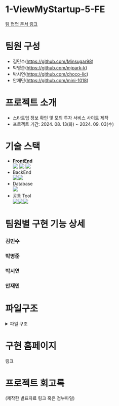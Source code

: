 # 1-ViewMyStartup-5-FE
[팀 협업 문서 링크](https://www.notion.so/01cfaff9d9714af3a4efc36e6c2e7b3c?v=6af144344def49b08b4a356710c46dbc)

# 팀원 구성

- 김민수(https://github.com/Minsugar98)
- 박명준(https://github.com/mjpark-k)
- 박시연(https://github.com/choco-lic)
- 안재민(https://github.com/mini-1018)

# 프로젝트 소개
- 스타트업 정보 확인 및 모의 투자 서비스 사이트 제작
- 프로젝트 기간: 2024. 08. 13(화) ~ 2024. 09. 03(수)

# 기술 스택
- **FrontEnd**  
![](https://img.shields.io/badge/JavaScript-F7DF1E?style=for-the-badge&logo=JavaScript&logoColor=white) ![](https://img.shields.io/badge/React-20232A?style=for-the-badge&logo=react&logoColor=61DAFB) ![](https://img.shields.io/badge/CSS-239120?&style=for-the-badge&logo=css3&logoColor=white)
- BackEnd   
![](https://img.shields.io/badge/Express.js-404D59?style=for-the-badge)![](https://img.shields.io/badge/Prisma-3982CE?style=for-the-badge&logo=Prisma&logoColor=white)
- Database   
![](https://img.shields.io/badge/PostgreSQL-316192?style=for-the-badge&logo=postgresql&logoColor=white)
- 공통 Tool   
![](https://img.shields.io/badge/GitHub-100000?style=for-the-badge&logo=github&logoColor=white)![](	https://img.shields.io/badge/Notion-000000?style=for-the-badge&logo=notion&logoColor=white)![](https://img.shields.io/badge/Discord-7289DA?style=for-the-badge&logo=discord&logoColor=white)

# 팀원별 구현 기능 상세
### 김민수

### 박명준

### 박시연

### 안재민

# 파일구조
<details>
  <summary>파일 구조</summary>
  <pre>
📦src
 ┣ 📂components
 ┃ ┣ 📂addStartup
 ┃ ┃ ┣ 📂modal
 ┃ ┃ ┃ ┣ 📜modal.css
 ┃ ┃ ┃ ┗ 📜modal.js
 ┃ ┃ ┣ 📜addStartup.css
 ┃ ┃ ┗ 📜addStartup.js
 ┃ ┣ 📂Buttons
 ┃ ┃ ┣ 📜ActionButton.css
 ┃ ┃ ┣ 📜ActionButton.js
 ┃ ┃ ┣ 📜PaginationButton.css
 ┃ ┃ ┗ 📜PaginationButton.js
 ┃ ┣ 📂ChipContent
 ┃ ┃ ┣ 📜ChipContent.css
 ┃ ┃ ┗ 📜ChipContent.js
 ┃ ┣ 📂ComapanyItem
 ┃ ┃ ┣ 📜CompanyItem.css
 ┃ ┃ ┗ 📜CompanyItem.js
 ┃ ┣ 📂CompanyChip
 ┃ ┃ ┣ 📜CompanyChip.css
 ┃ ┃ ┗ 📜CompanyChip.js
 ┃ ┣ 📂CompanyDetail
 ┃ ┃ ┣ 📂Forms
 ┃ ┃ ┃ ┣ 📜DeleteFailForm.css
 ┃ ┃ ┃ ┣ 📜DeleteFailForm.js
 ┃ ┃ ┃ ┣ 📜DeleteModalForm.css
 ┃ ┃ ┃ ┗ 📜DeleteModalForm.js
 ┃ ┃ ┣ 📂Inputs
 ┃ ┃ ┃ ┣ 📜Inputs.css
 ┃ ┃ ┃ ┗ 📜Inputs.js
 ┃ ┃ ┣ 📜CompanyDetail.css
 ┃ ┃ ┣ 📜CompanyDetail.js
 ┃ ┃ ┣ 📜InvesterList.css
 ┃ ┃ ┣ 📜InvesterList.js
 ┃ ┃ ┣ 📜InvesterListDropdown.css
 ┃ ┃ ┗ 📜InvesterListDropdown.js
 ┃ ┣ 📂CompanyRank
 ┃ ┃ ┣ 📂InvestList
 ┃ ┃ ┃ ┣ 📜CompanyRankInvestList.js
 ┃ ┃ ┃ ┣ 📜CompanyRankInvestTitle.js
 ┃ ┃ ┃ ┣ 📜InvestList.module.css
 ┃ ┃ ┃ ┗ 📜InvestTitle.module.css
 ┃ ┃ ┣ 📜CompanyRank.css
 ┃ ┃ ┗ 📜CompanyRank.js
 ┃ ┣ 📂ComparisonList
 ┃ ┃ ┣ 📜ComparisonList.js
 ┃ ┃ ┣ 📜ComparisonList.module.css
 ┃ ┃ ┣ 📜ComparisonTitle.js
 ┃ ┃ ┗ 📜ComparisonTitle.module.css
 ┃ ┣ 📂ComparisonViewer
 ┃ ┃ ┣ 📂InvestList
 ┃ ┃ ┃ ┣ 📜ComparisonInvestList.js
 ┃ ┃ ┃ ┣ 📜ComparisonInvestTitle.js
 ┃ ┃ ┃ ┣ 📜InvestList.module.css
 ┃ ┃ ┃ ┗ 📜InvestTitle.module.css
 ┃ ┃ ┣ 📜ComparisonViewer.css
 ┃ ┃ ┗ 📜ComparisonViewer.js
 ┃ ┣ 📂InvestList
 ┃ ┃ ┣ 📜InvestList.js
 ┃ ┃ ┣ 📜InvestList.module.css
 ┃ ┃ ┣ 📜InvestTitle.js
 ┃ ┃ ┗ 📜InvestTitle.module.css
 ┃ ┣ 📂Layout
 ┃ ┃ ┣ 📜Layout.css
 ┃ ┃ ┗ 📜Layout.js
 ┃ ┣ 📂modal
 ┃ ┃ ┣ 📜modal.css
 ┃ ┃ ┗ 📜modal.js
 ┃ ┣ 📂MyCompany
 ┃ ┃ ┣ 📜MyCompany.css
 ┃ ┃ ┗ 📜MyCompany.js
 ┃ ┣ 📂Nav
 ┃ ┃ ┣ 📜Nav.css
 ┃ ┃ ┗ 📜Nav.js
 ┃ ┣ 📂OtherCompany
 ┃ ┃ ┣ 📜OtherCompany.css
 ┃ ┃ ┗ 📜OtherCompany.js
 ┃ ┗ 📂StartupList
 ┃ ┃ ┣ 📜StartupList.js
 ┃ ┃ ┣ 📜StartupList.module.css
 ┃ ┃ ┣ 📜StartupTitle.js
 ┃ ┃ ┗ 📜StartupTitle.module.css
 ┣ 📂images
 ┃ ┣ 📜btn-plus.svg
 ┃ ┣ 📜complete.png
 ┃ ┣ 📜delete-chip.svg
 ┃ ┣ 📜delete-img.svg
 ┃ ┣ 📜ic_search.svg
 ┃ ┣ 📜ic_toggle.svg
 ┃ ┣ 📜initialization.png
 ┃ ┣ 📜initialization.svg
 ┃ ┣ 📜kebab.svg
 ┃ ┣ 📜logo-img.svg
 ┃ ┣ 📜Mask group.svg
 ┃ ┣ 📜navLogo.png
 ┃ ┣ 📜not-found.png
 ┃ ┣ 📜page-before-button.png
 ┃ ┣ 📜page-next-button.png
 ┃ ┣ 📜pass-close.svg
 ┃ ┣ 📜pass-open.svg
 ┃ ┣ 📜search-button.svg
 ┃ ┣ 📜search-delete.svg
 ┃ ┗ 📜visibility-eye.png
 ┣ 📂pages
 ┃ ┣ 📂CompanyDetailPage
 ┃ ┃ ┣ 📜CompanyDetailPage.css
 ┃ ┃ ┗ 📜CompanyDetailPage.js
 ┃ ┣ 📂CompareCompany
 ┃ ┃ ┣ 📜CompareCompany.css
 ┃ ┃ ┗ 📜CompareCompany.js
 ┃ ┣ 📂ComparisonPage
 ┃ ┃ ┣ 📜ComparisonViewer.css
 ┃ ┃ ┗ 📜ComparisonViewer.js
 ┃ ┣ 📂investment
 ┃ ┃ ┣ 📜investment.css
 ┃ ┃ ┗ 📜investment.js
 ┃ ┣ 📂InvestPage
 ┃ ┃ ┣ 📜InvestViewer.css
 ┃ ┃ ┗ 📜InvestViewer.js
 ┃ ┣ 📂NotFoundPage
 ┃ ┃ ┣ 📜NotFoundPage.css
 ┃ ┃ ┗ 📜NotFoundPage.js
 ┃ ┗ 📂StartupPage
 ┃ ┃ ┣ 📜StartupViewer.css
 ┃ ┃ ┗ 📜StartupViewer.js
 ┣ 📜api.js
 ┣ 📜App.js
 ┣ 📜index.css
 ┣ 📜index.js
 ┗ 📜reset.css
  </pre>
</details>

# 구현 홈페이지
링크

# 프로젝트 회고록
(제작한 발표자료 링크 혹은 첨부파일)
